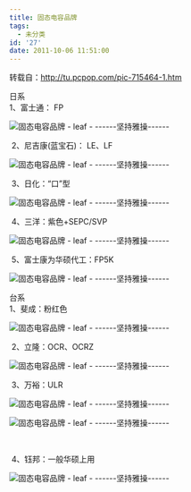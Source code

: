 ```yaml
---
title: 固态电容品牌
tags:
  - 未分类
id: '27'
date: 2011-10-06 11:51:00
---
```


  
转载自：http://tu.pcpop.com/pic-715464-1.htm  
  
日系  
1、富士通： FP  

![固态电容品牌 - leaf - ------坚持雅操------](http://img2.ph.126.net/SXwSfif1kmaTHxwlMnpgvA==/1151514129740284542.png "固态电容品牌 - leaf - ------坚持雅操------")

 2、尼吉康(蓝宝石)： LE、LF  

![固态电容品牌 - leaf - ------坚持雅操------](http://img2.ph.126.net/4CBHXc7KIfWYzz9xmOeQLw==/66709569497417682.png "固态电容品牌 - leaf - ------坚持雅操------")

 3、日化：“口”型

![固态电容品牌 - leaf - ------坚持雅操------](http://img5.ph.126.net/vEE9iI65kphqqeFIdlQMsg==/2746914297736278855.png "固态电容品牌 - leaf - ------坚持雅操------")

 4、三洋：紫色+SEPC/SVP  

![固态电容品牌 - leaf - ------坚持雅操------](http://img0.ph.126.net/Z6xaYnt-pfvFnMiBFyDeeg==/2575496036919494930.png "固态电容品牌 - leaf - ------坚持雅操------")

 5、富士康为华硕代工：FP5K

![固态电容品牌 - leaf - ------坚持雅操------](http://img8.ph.126.net/iVgQ61AnxCx7nltNTqeddw==/2684989802859937208.png "固态电容品牌 - leaf - ------坚持雅操------")

  
台系  
1、斐成：粉红色  

![固态电容品牌 - leaf - ------坚持雅操------](http://img6.ph.126.net/0YIIX4dN9nAmkRpTyt_Zbg==/1304073567117458726.png "固态电容品牌 - leaf - ------坚持雅操------")

 2、立隆：OCR、OCRZ  

![固态电容品牌 - leaf - ------坚持雅操------](http://img4.ph.126.net/_508R67imRredzmaLpxVrA==/25332747920946034.png "固态电容品牌 - leaf - ------坚持雅操------")

 3、万裕：ULR

![固态电容品牌 - leaf - ------坚持雅操------](http://img3.ph.126.net/dOsdYUk_fhpAIKr2GjswDQ==/2519482516554070253.png "固态电容品牌 - leaf - ------坚持雅操------")  
  

![固态电容品牌 - leaf - ------坚持雅操------](http://img1.ph.126.net/wLPoyPCByMdSuPyRsoBcrQ==/622341173524248611.png "固态电容品牌 - leaf - ------坚持雅操------")

   

 4、钰邦：一般华硕上用

![固态电容品牌 - leaf - ------坚持雅操------](http://img3.ph.126.net/4MwuF-841c900b6DJYZBew==/2519482516554070263.png "固态电容品牌 - leaf - ------坚持雅操------")